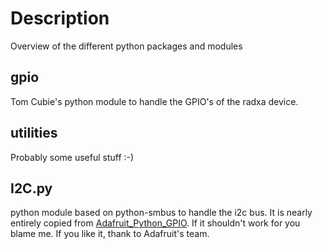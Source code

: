 Description
===========
Overview of the different python packages and modules

gpio
----
Tom Cubie's python module to handle the GPIO's of the radxa device.

utilities
---------
Probably some useful stuff :-)

I2C.py
------
python module based on python-smbus to handle the i2c bus. It is nearly entirely copied from
[Adafruit_Python_GPIO](https://github.com/adafruit/Adafruit_Python_GPIO). If it shouldn't work
for you blame me. If you like it, thank to Adafruit's team.
